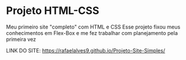 # Projeto HTML-CSS
Meu primeiro site "completo" com HTML e CSS
Esse projeto fixou meus conhecimentos em Flex-Box e me fez trabalhar com planejamento pela primeira vez

LINK DO SITE: https://rafaelalves9.github.io/Projeto-Site-Simples/
